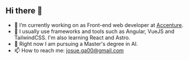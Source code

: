 ## Hi there 👋

- 🔭 I’m currently working on as Front-end web developer at [Accenture](https://www.accenture.com/es-es).
- 🌱 I usually use frameworks and tools such as Angular, VueJS and TailwindCSS. I'm also learning React and Astro.
- 🤔 Right now I am pursuing a Master's degree in AI.
- 📫 How to reach me: [josue.ga00@gmail.com](mailto:josue.ga00@gmail.com)

